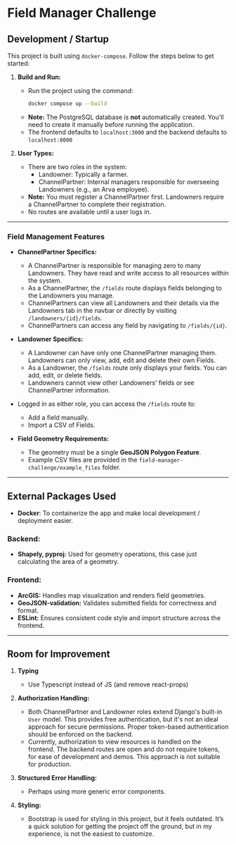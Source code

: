 # Field Manager Challenge

## Development / Startup

This project is built using `docker-compose`. Follow the steps below to get started:

1. **Build and Run:**
   - Run the project using the command:
     ```bash
     docker compose up --build
     ```
   - **Note:** The PostgreSQL database is **not** automatically created. You'll need to create it manually before running the application.
   - The frontend defaults to ```localhost:3000``` and the backend defaults to ```localhost:8000```

2. **User Types:**
   - There are two roles in the system:
     - Landowner: Typically a farmer.
     - ChannelPartner: Internal managers responsible for overseeing Landowners (e.g., an Arva employee).
   - **Note:** You must register a ChannelPartner first. Landowners require a ChannelPartner to complete their registration.
   - No routes are available until a user logs in.

---

### Field Management Features

- **ChannelPartner Specifics:**
  - A ChannelPartner is responsible for managing zero to many Landowners. They have read and write access to all resources within the system.    
  - As a ChannelPartner, the `/fields` route displays fields belonging to the Landowners you manage.
  - ChannelPartners can view all Landowners and their details via the Landowners tab in the navbar or directly by visiting `/landowners/{id}/fields`.
  - ChannelPartners can access any field by navigating to `/fields/{id}`.
   
- **Landowner Specifics:**
  - A Landowner can have only one ChannelPartner managing them. Landowners can only view, add, edit and delete their own Fields.
  - As a Landowner, the `/fields` route only displays your fields. You can add, edit, or delete fields.
  - Landowners cannot view other Landowners’ fields or see ChannelPartner information.

- Logged in as either role, you can access the `/fields` route to:
  - Add a field manually.
  - Import a CSV of Fields.
  
- **Field Geometry Requirements:**
  - The geometry must be a single **GeoJSON Polygon Feature**.
  - Example CSV files are provided in the `field-manager-challenge/example_files` folder.

---

## External Packages Used

- **Docker**: To containerize the app and make local development / deployment easier.

### Backend:
- **Shapely, pyproj:** Used for geometry operations, this case just calculating the area of a geometry.

### Frontend:
- **ArcGIS:**  Handles map visualization and renders field geometries.
- **GeoJSON-validation:** Validates submitted fields for correctness and format.
- **ESLint:** Ensures consistent code style and import structure across the frontend.

---

## Room for Improvement
1. **Typing**
   - Use Typescript instead of JS (and remove react-props)

2. **Authorization Handling:**
   - Both ChannelPartner and Landowner roles extend Django's built-in `User` model. This provides free authentication, but it's not an ideal approach for secure permissions. Proper token-based authentication should be enforced on the backend.
   - Currently, authorization to view resources is handled on the frontend. The backend routes are open and do not require tokens, for ease of development and demos. This approach is not suitable for production.

3. **Structured Error Handling:**
   - Perhaps using more generic error components.

4. **Styling:**
   - Bootstrap is used for styling in this project, but it feels outdated. It’s a quick solution for getting the project off the ground, but in my experience, is not the easiest to customize.
   
